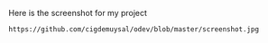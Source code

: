 Here is the screenshot for my project

    https://github.com/cigdemuysal/odev/blob/master/screenshot.jpg